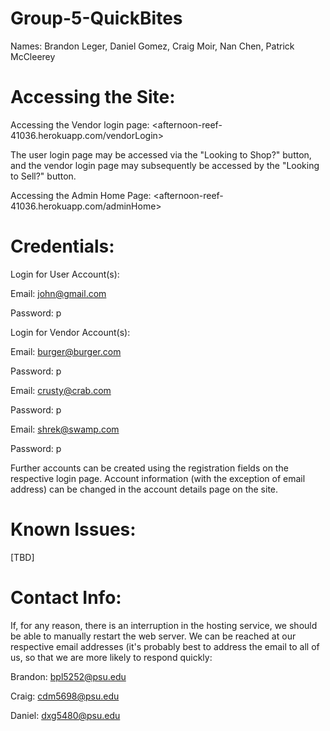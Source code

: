 # Group-5-QuickBites
Names: Brandon Leger, Daniel Gomez, Craig Moir, Nan Chen, Patrick McCleerey

# Accessing the Site:
Accessing the Vendor login page:
<afternoon-reef-41036.herokuapp.com/vendorLogin>

The user login page may be accessed via the "Looking to Shop?" button, and the vendor login page may subsequently be accessed by the "Looking to Sell?" button.

Accessing the Admin Home Page:
<afternoon-reef-41036.herokuapp.com/adminHome>

# Credentials:
Login for User Account(s):

Email: john@gmail.com

Password: p

Login for Vendor Account(s):

Email: burger@burger.com

Password: p

Email: crusty@crab.com

Password: p

Email: shrek@swamp.com

Password: p

Further accounts can be created using the registration fields on the respective login page. Account information (with the exception of email address) can be changed in the account details page on the site.

# Known Issues:
[TBD]

# Contact Info:
If, for any reason, there is an interruption in the hosting service, we should be able to manually restart the web server. 
We can be reached at our respective email addresses (it's probably best to address the email to all of us, so that we are more likely to respond quickly:

Brandon: bpl5252@psu.edu

Craig: cdm5698@psu.edu

Daniel: dxg5480@psu.edu

